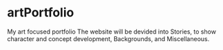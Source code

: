 # artPortfolio
My art focused portfolio
The website will be devided into Stories, to show character and concept development, Backgrounds, and Miscellaneous.
